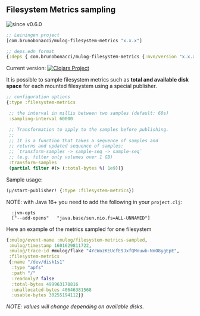 ## Filesystem Metrics sampling
![since v0.6.0](https://img.shields.io/badge/since-v0.6.0-brightgreen)

``` clojure
;; Leiningen project
[com.brunobonacci/mulog-filesystem-metrics "x.x.x"]

;; deps.edn format
{:deps { com.brunobonacci/mulog-filesystem-metrics {:mvn/version "x.x.x"}}}
```
Current version: [![Clojars Project](https://img.shields.io/clojars/v/com.brunobonacci/mulog-filesystem-metrics.svg)](https://clojars.org/com.brunobonacci/mulog-filesystem-metrics)

It is possible to sample filesystem metrics such as **total and
available disk space** for each mounted filesystem using a special
publisher.


``` clojure
;; configuration options
{:type :filesystem-metrics

 ;; the interval in millis between two samples (default: 60s)
 :sampling-interval 60000

 ;; Transformation to apply to the samples before publishing.
 ;;
 ;; It is a function that takes a sequence of samples and
 ;; returns and updated sequence of samples:
 ;; `transform-samples -> sample-seq -> sample-seq`
 ;; (e.g. filter only volumes over 1 GB)
 :transform-samples
 (partial filter #(> (:total-bytes %) 1e9))}
```

Sample usage:

``` clojure
(μ/start-publisher! {:type :filesystem-metrics})
```

NOTE: with Java 16+ you need to add the following in your `project.clj`:
```
  :jvm-opts
  ["--add-opens"   "java.base/sun.nio.fs=ALL-UNNAMED"]

```

Here an example of the metrics sampled for one filesystem

``` clojure
{:mulog/event-name :mulog/filesystem-metrics-sampled,
 :mulog/timestamp 1601629811722,
 :mulog/trace-id #mulog/flake "4YcWozKEUcfE9JxfQMnuwb-NnO8ygEpE",
 :filesystem-metrics
 {:name "/dev/disk1s1"
  :type "apfs"
  :path "/"
  :readonly? false
  :total-bytes 499963170816
  :unallocated-bytes 40646381568
  :usable-bytes 30255194112}}
```

*NOTE: values will change depending on available disks.*
